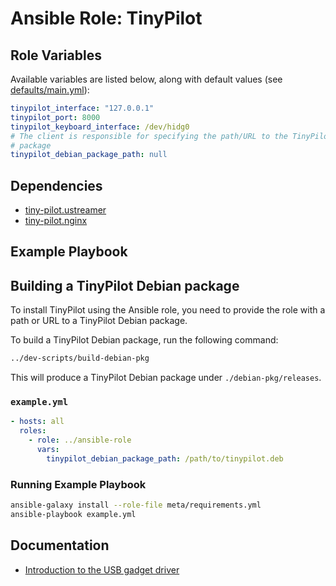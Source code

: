 # Ansible Role: TinyPilot

## Role Variables

Available variables are listed below, along with default values (see [defaults/main.yml](defaults/main.yml)):

```yaml
tinypilot_interface: "127.0.0.1"
tinypilot_port: 8000
tinypilot_keyboard_interface: /dev/hidg0
# The client is responsible for specifying the path/URL to the TinyPilot Debian
# package
tinypilot_debian_package_path: null
```

## Dependencies

- [tiny-pilot.ustreamer](https://github.com/tiny-pilot/ansible-role-ustreamer)
- [tiny-pilot.nginx](https://github.com/tiny-pilot/ansible-role-nginx)

## Example Playbook

## Building a TinyPilot Debian package

To install TinyPilot using the Ansible role, you need to provide the role with a path or URL to a TinyPilot Debian package.

To build a TinyPilot Debian package, run the following command:

```bash
../dev-scripts/build-debian-pkg
```

This will produce a TinyPilot Debian package under `./debian-pkg/releases`.

### `example.yml`

```yaml
- hosts: all
  roles:
    - role: ../ansible-role
      vars:
        tinypilot_debian_package_path: /path/to/tinypilot.deb
```

### Running Example Playbook

```bash
ansible-galaxy install --role-file meta/requirements.yml
ansible-playbook example.yml
```

## Documentation

- [Introduction to the USB gadget driver](docs/usb-gadget-driver.md)

